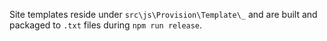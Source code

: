 Site templates reside under `src\js\Provision\Template\_` and are built and packaged to `.txt` files during `npm run release`.